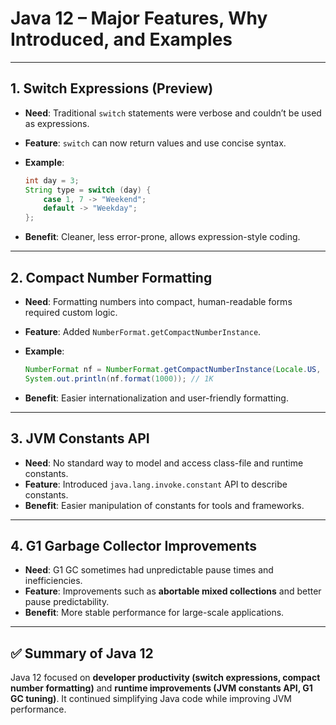 # Java 12 – Major Features, Why Introduced, and Examples

---

## 1. Switch Expressions (Preview)

* **Need**: Traditional `switch` statements were verbose and couldn’t be used as expressions.
* **Feature**: `switch` can now return values and use concise syntax.
* **Example**:

  ```java
  int day = 3;
  String type = switch (day) {
      case 1, 7 -> "Weekend";
      default -> "Weekday";
  };
  ```
* **Benefit**: Cleaner, less error-prone, allows expression-style coding.

---

## 2. Compact Number Formatting

* **Need**: Formatting numbers into compact, human-readable forms required custom logic.
* **Feature**: Added `NumberFormat.getCompactNumberInstance`.
* **Example**:

  ```java
  NumberFormat nf = NumberFormat.getCompactNumberInstance(Locale.US, NumberFormat.Style.SHORT);
  System.out.println(nf.format(1000)); // 1K
  ```
* **Benefit**: Easier internationalization and user-friendly formatting.

---

## 3. JVM Constants API

* **Need**: No standard way to model and access class-file and runtime constants.
* **Feature**: Introduced `java.lang.invoke.constant` API to describe constants.
* **Benefit**: Easier manipulation of constants for tools and frameworks.

---

## 4. G1 Garbage Collector Improvements

* **Need**: G1 GC sometimes had unpredictable pause times and inefficiencies.
* **Feature**: Improvements such as **abortable mixed collections** and better pause predictability.
* **Benefit**: More stable performance for large-scale applications.

---

## ✅ Summary of Java 12

Java 12 focused on **developer productivity (switch expressions, compact number formatting)** and **runtime improvements (JVM constants API, G1 GC tuning)**. It continued simplifying Java code while improving JVM performance.
